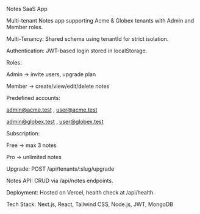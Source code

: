 Notes SaaS App

Multi-tenant Notes app supporting Acme & Globex tenants with Admin and Member roles.

Multi-Tenancy: Shared schema using tenantId for strict isolation.

Authentication: JWT-based login stored in localStorage.

Roles:

Admin → invite users, upgrade plan

Member → create/view/edit/delete notes

Predefined accounts:

admin@acme.test
, user@acme.test

admin@globex.test
, user@globex.test

Subscription:

Free → max 3 notes

Pro → unlimited notes

Upgrade: POST /api/tenants/:slug/upgrade

Notes API: CRUD via /api/notes endpoints.

Deployment: Hosted on Vercel, health check at /api/health.

Tech Stack: Next.js, React, Tailwind CSS, Node.js, JWT, MongoDB